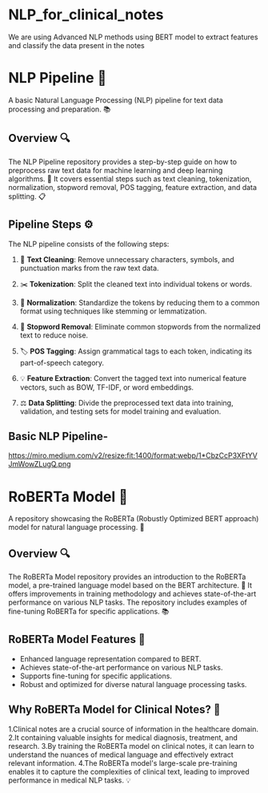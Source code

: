 # NLP_for_clinical_notes
We are using Advanced NLP methods using BERT model to extract features and classify the data present in the notes
# NLP Pipeline 🚀

A basic Natural Language Processing (NLP) pipeline for text data processing and preparation. 📚

## Overview 🔍

The NLP Pipeline repository provides a step-by-step guide on how to preprocess raw text data for machine learning and deep learning algorithms. 🚀 It covers essential steps such as text cleaning, tokenization, normalization, stopword removal, POS tagging, feature extraction, and data splitting. 📋

## Pipeline Steps ⚙️

The NLP pipeline consists of the following steps:

1. 🧹 **Text Cleaning**: Remove unnecessary characters, symbols, and punctuation marks from the raw text data.

2. ✂️ **Tokenization**: Split the cleaned text into individual tokens or words.

3. 📏 **Normalization**: Standardize the tokens by reducing them to a common format using techniques like stemming or lemmatization.

4. 🚫 **Stopword Removal**: Eliminate common stopwords from the normalized text to reduce noise.

5. 🏷️ **POS Tagging**: Assign grammatical tags to each token, indicating its part-of-speech category.

6. 💡 **Feature Extraction**: Convert the tagged text into numerical feature vectors, such as BOW, TF-IDF, or word embeddings.

7. ⚖️ **Data Splitting**: Divide the preprocessed text data into training, validation, and testing sets for model training and evaluation.

## Basic NLP Pipeline-
https://miro.medium.com/v2/resize:fit:1400/format:webp/1*CbzCcP3XFtYVJmWowZLugQ.png

# RoBERTa Model 📖

A repository showcasing the RoBERTa (Robustly Optimized BERT approach) model for natural language processing. 🤖

## Overview 🔍

The RoBERTa Model repository provides an introduction to the RoBERTa model, a pre-trained language model based on the BERT architecture. 🚀 It offers improvements in training methodology and achieves state-of-the-art performance on various NLP tasks. The repository includes examples of fine-tuning RoBERTa for specific applications. 📚

## RoBERTa Model Features 🚀

- Enhanced language representation compared to BERT.
- Achieves state-of-the-art performance on various NLP tasks.
- Supports fine-tuning for specific applications.
- Robust and optimized for diverse natural language processing tasks.

## Why RoBERTa Model for Clinical Notes? 🏥

1.Clinical notes are a crucial source of information in the healthcare domain.
2.It containing valuable insights for medical diagnosis, treatment, and research.
3.By training the RoBERTa model on clinical notes, it can learn to understand the nuances of medical language and effectively extract relevant information. 
4.The RoBERTa model's large-scale pre-training enables it to capture the complexities of clinical text, leading to improved performance in medical NLP tasks. 💡
